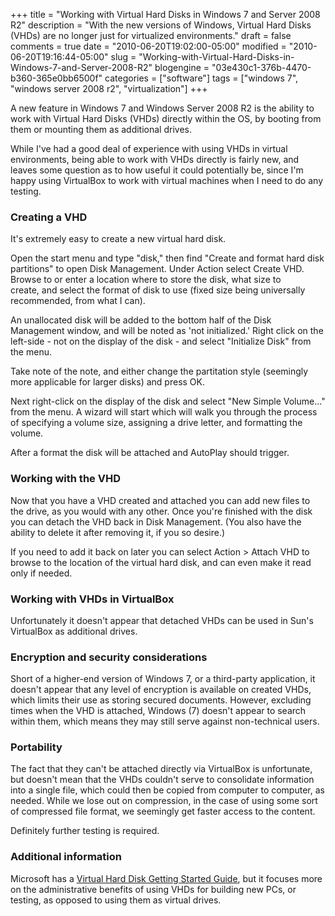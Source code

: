 +++
title = "Working with Virtual Hard Disks in Windows 7 and Server 2008 R2"
description = "With the new versions of Windows, Virtual Hard Disks (VHDs) are no longer just for virtualized environments."
draft = false
comments = true
date = "2010-06-20T19:02:00-05:00"
modified = "2010-06-20T19:16:44-05:00"
slug = "Working-with-Virtual-Hard-Disks-in-Windows-7-and-Server-2008-R2"
blogengine = "03e430c1-376b-4470-b360-365e0bb6500f"
categories = ["software"]
tags = ["windows 7", "windows server 2008 r2", "virtualization"]
+++

<p>A new feature in Windows 7 and Windows Server 2008 R2 is the ability to work with Virtual Hard Disks (VHDs) directly within the OS, by booting from them or mounting them as additional drives.</p>
<p>While I've had a good deal of experience with using VHDs in virtual environments, being able to work with VHDs directly is fairly new, and leaves some question as to how useful it could potentially be, since I'm happy using VirtualBox to work with virtual machines when I need to do any testing.</p>
<h3>Creating a VHD</h3>
<p>It's extremely easy to create a new virtual hard disk.</p>
<p>Open the start menu and type "disk," then find "Create and format hard disk partitions" to open Disk Management. Under Action select Create VHD. Browse to or enter a location where to store the disk, what size to create,&nbsp;and select the format of disk to use (fixed size being universally recommended, from what I can).</p>
<p>An unallocated disk will be added to the bottom half of the Disk Management window, and will be noted as 'not initialized.' Right click on the left-side - not on the display of the disk - and select "Initialize Disk" from the menu.</p>
<p>Take note of the note, and either change the partitation style (seemingly more applicable for larger disks) and press OK.</p>
<p>Next right-click on the display of the disk and select "New Simple Volume..." from the menu. A wizard will start which will walk you through the process of specifying a volume size, assigning a drive letter, and formatting the volume.</p>
<p>After a format the disk will be attached and AutoPlay should trigger.</p>
<h3>Working with the VHD</h3>
<p>Now that you have a VHD created and attached you can add new files to the drive, as you would with any other. Once you're finished with the disk you can detach the VHD back in Disk Management. (You also have the ability to delete it after removing it, if you so desire.)</p>
<p>If you need to add it back on later you can select Action &gt; Attach VHD to browse to the location of the virtual hard disk, and can even make it read only if needed.</p>
<h3>Working with VHDs in VirtualBox</h3>
<p>Unfortunately it doesn't appear that detached VHDs can be used in Sun's VirtualBox as additional drives.</p>
<h3>Encryption and security considerations</h3>
<p>Short of a higher-end version of Windows 7, or a third-party application, it doesn't appear that any level of encryption is available on created VHDs, which limits their use as storing secured documents. However, excluding times when the VHD is attached, Windows (7) doesn't appear to search within them, which means they may still serve against non-technical users.</p>
<h3>Portability</h3>
<p>The fact that they can't be attached directly via VirtualBox is unfortunate, but doesn't mean that the VHDs couldn't serve to consolidate information into a single file, which could then be copied from computer to computer, as needed. While we lose out on compression, in the case of using some sort of compressed file format, we seemingly get faster access to the content.</p>
<p>Definitely further testing is required.</p>
<h3>Additional information</h3>
<p>Microsoft has a <a rel="external" href="http://www.microsoft.com/downloads/details.aspx?familyid=D2AFACBB-5AF6-45C2-B275-932116E27B0B&amp;displaylang=en">Virtual Hard Disk Getting Started Guide</a>, but it focuses more on the administrative benefits of using VHDs for building new PCs, or testing, as opposed to using them as virtual drives.</p>
